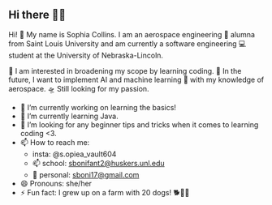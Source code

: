 ## Hi there 🎀✨

<!--
**sc011ins/sc011ins** is a ✨ _special_ ✨ repository because its `README.md` (this file) appears on your GitHub profile.
-->

Hi! 👋 My name is Sophia Collins. I am an aerospace engineering 🌟 alumna from Saint Louis University and am currently a software engineering 💻 student at the University of Nebraska-Lincoln.

👾 I am interested in broadening my scope by learning coding. 🚀 In the future, I want to implement AI and machine learning 🤖 with my knowledge of aerospace. 🛸 Still looking for my passion. 

- 🔭 I’m currently working on learning the basics!
- 🌱 I’m currently learning Java.
- 🤔 I’m looking for any beginner tips and tricks when it comes to learning coding <3.
- 📫 How to reach me: 
  - insta: @s.opiea_vault604
  - 📫 school: sbonifant2@huskers.unl.edu
  - 📧 personal: sboni17@gmail.com
- 😄 Pronouns: she/her
- ⚡ Fun fact: I grew up on a farm with 20 dogs! 🐕🧑‍🌾
